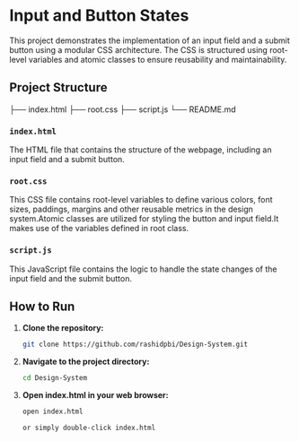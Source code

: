 # Input and Button States

This project demonstrates the implementation of an input field and a submit button using a modular CSS architecture. The CSS is structured using root-level variables and atomic classes to ensure reusability and maintainability.

## Project Structure
├── index.html
├── root.css
├── script.js
└── README.md


### `index.html`

The HTML file that contains the structure of the webpage, including an input field and a submit button.

### `root.css`

This CSS file contains root-level variables to define various colors, font sizes, paddings, margins and other reusable metrics in the design system.Atomic classes are utilized for styling the button and input field.It makes use of the variables defined in root class.


### `script.js`

This JavaScript file contains the logic to handle the state changes of the input field and the submit button.

## How to Run

1. **Clone the repository:**
   ```bash
   git clone https://github.com/rashidpbi/Design-System.git

2. **Navigate to the project directory:**
   ```bash
   cd Design-System

3. **Open index.html in your web browser:**
   ```bash
   open index.html

   or simply double-click index.html


